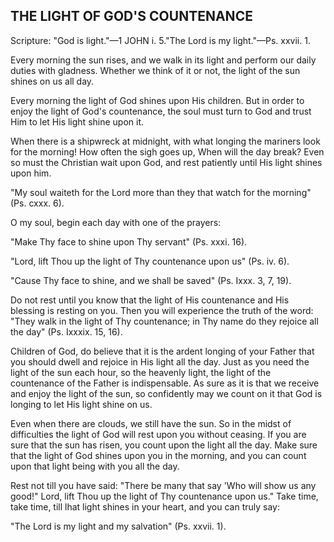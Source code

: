 ## THE LIGHT OF GOD'S COUNTENANCE ##

Scripture: "God is light."—1 JOHN i. 5."The Lord is my light."—Ps. xxvii. 1.



Every morning the sun rises, and we walk in its light and perform our daily duties with gladness. Whether we think of it or not, the light of the sun shines on us all day.

Every morning the light of God shines upon His children. But in order to enjoy the light of God's countenance, the soul must turn to God and trust Him to let His light shine upon it.

When there is a shipwreck at midnight, with what longing the mariners look for the morning! How often the sigh goes up, When will the day break? Even so must the Christian wait upon God, and rest patiently until His light shines upon him.

"My soul waiteth for the Lord more than they that watch for the morning" (Ps. cxxx. 6).

O my soul, begin each day with one of the prayers:

"Make Thy face to shine upon Thy servant" (Ps. xxxi. 16).

"Lord, lift Thou up the light of Thy countenance upon us" (Ps. iv. 6).

"Cause Thy face to shine, and we shall be saved" (Ps. Ixxx. 3, 7, 19).

Do not rest until you know that the light of His countenance and His blessing is resting on you. Then you will experience the truth of the word: "They walk in the light of Thy countenance; in Thy name do they rejoice all the day" (Ps. Ixxxix. 15, 16).

Children of God, do believe that it is the ardent longing of your Father that you should dwell and rejoice in His light all the day. Just as you need the light of the sun each hour, so the heavenly light, the light of the countenance of the Father is indispensable. As sure as it is that we receive and enjoy the light of the sun, so confidently may we count on it that God is longing to let His light shine on us.

Even when there are clouds, we still have the sun. So in the midst of difficulties the light of God will rest upon you without ceasing. If you are sure that the sun has risen, you count upon the light all the day. Make sure that the light of God shines upon you in the morning, and you can count upon that light being with you all the day.

Rest not till you have said: "There be many that say 'Who will show us any good!" Lord, lift Thou up the light of Thy countenance upon us." Take time, take time, till lhat light shines in your heart, and you can truly say:

"The Lord is my light and my salvation" (Ps. xxvii. 1).

